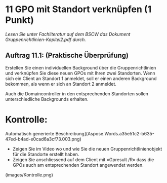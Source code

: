 ﻿# 11 GPO mit Standort verknüpfen (1 Punkt)
*Lesen Sie unter Fachliteratur auf dem BSCW das Dokument Gruppenrichtlinien-Kapitel2.pdf durch.*

## **Auftrag 11.1: (Praktische Überprüfung)**
Erstellen Sie einen individuellen Background über die Gruppenrichtlinien und verknüpfen Sie diese neuen GPOs mit Ihren zwei Standorten. Wenn sich ein Client an Standort 1 anmeldet, soll er einen anderen Background bekommen, als wenn er sich an Standort 2 anmeldet.

Auch die Domaincontroller in den entsprechenden Standorten sollen unterschiedliche Backgrounds erhalten.

# Kontrolle:

Automatisch generierte Beschreibung](Aspose.Words.a35e51c2-b635-47ed-b4ad-e0cad6a3cf73.003.png)

- Zeigen Sie im Video wo und wie Sie die neuen Gruppenrichtlinienobjekt für die Standorte erstellt haben. 
- Zeigen Sie anschliessend auf dem Client mit «Gpresult /R» dass die GPOs auch am entsprechenden Standort angewendet werden.

(images/Kontrolle.png)
